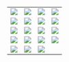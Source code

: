 <table><tbody>
<tr><td> <a href="sculptures/1.html"><img src="http://firedpot.com/images/sculptures/20110517-eqjyb84hun2qg232dbap86ncjt.jpg" /></a></td><td><a href="sculptures/2.html"><img src="http://firedpot.com/images/sculptures/20110517-kjd6q1caffdxwaxy14mk1cmg5i.jpg" /></a></td><td><a href="sculptures/3.html"><img src="../../images/sculptures/20110517-8tky2by1in45tc1f96brcimeqx.jpg" /></a></td><td><a href="sculptures/4.html"><img src="../../images/sculptures/20110517-t6ku8ex9bw4bguyrycw69xh9p4.jpg" /></a> </td></tr>
<tr><td> <a href="sculptures/5.html"><img src="http://firedpot.com/images/sculptures/20110517-qx6w2u837ejgkqd2tf8ya58ejf.jpg" /></a></td><td><a href="sculptures/6.html"><img src="http://firedpot.com/images/sculptures/20110517-t5919uwepenq477uws6dcarhps.jpg" /></a></td><td><a href="sculptures/7.html"><img src="../../images/sculptures/20110517-b9x6e3u44k4m3np7fyp4bgie21.jpg" /></a></td><td><a href="sculptures/8.html"><img src="../../images/sculptures/20110517-pd6ykqdg8kmaabhwa3t4s4pma4.jpg" /></a> </td></tr>
<tr><td> <a href="sculptures/9.html"><img src="http://firedpot.com/images/sculptures/20110517-nnnp43d17iu5dis595hwk2755g.jpg" /></a></td><td><a href="sculptures/10.html"><img src="http://firedpot.com/images/sculptures/20110517-p4qad4epq4cr2db964kyq727n8.jpg" /></a></td><td><a href="sculptures/11.html"><img src="../../images/sculptures/20110517-n8hq9r1s6uqmha99yjhpr628i3.jpg" /></a></td><td><a href="sculptures/12.html"><img src="../../images/sculptures/20110517-ck97ybyutypedmqynsb3t411n.jpg" /></a> </td></tr>
<tr><td> <a href="sculptures/13.html"><img src="http://firedpot.com/images/sculptures/20110517-nq2f9srm5gb3ygr36ry8tu996k.jpg" /></a></td><td><a href="sculptures/14.html"><img src="http://firedpot.com/images/sculptures/20110517-8dc1559eb4kus8upfnuapf4yu9.jpg" /></a></td><td><a href="sculptures/15.html"><img src="../../images/sculptures/20110518-j63yrufhgiauewegi6nwdu6mf9.jpg" /></a></td><td><a href="sculptures/16.html"><img src="../../images/sculptures/20110518-mmnm6ge5fgm1ci67297iqxdgmg.jpg" /></a> </td></tr>
<tr><td> <a href="sculptures/17.html"><img src="http://firedpot.com/images/sculptures/20110518-r39fhja66h7r8jd6wjxsmqm24h.jpg" /></a></td><td><a href="sculptures/18.html"><img src="http://firedpot.com/images/sculptures/20110518-xgfckksju4pcr95yq6ki1y9e2y.jpg" /></a></td><td><a href="sculptures/19.html"><img src="../../images/sculptures/20110518-cysxqppicicus1y17ghj4eqsby.jpg" /></a></td><td> </td></tr>
</tbody></table>